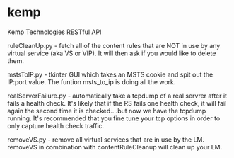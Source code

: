 # kemp
Kemp Technologies RESTful API

ruleCleanUp.py - fetch all of the content rules that are NOT in use by any virtual service (aka VS or VIP).  It will then ask if you would like to delete them.

mstsToIP.py - tkinter GUI which takes an MSTS cookie and spit out the IP:port value.  The funtion msts_to_ip is doing all the work.

realServerFailure.py - automatically take a tcpdump of a real servrer after it fails a health check.  It's likely that if the RS fails one health check, it will fail again the second time it is checked....but now we have the tcpdump running. It's recommended that you fine tune your tcp options in order to only capture health check traffic.

removeVS.py - remove all virtual services that are in use by the LM.  removeVS in combination with contentRuleCleanup will clean up your LM.
